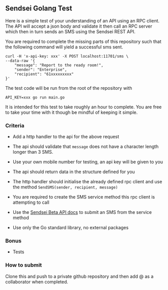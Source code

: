 ## Sendsei Golang Test

Here is a simple test of your understanding of an API using an RPC client. The API will accept a json body and validate it then call an RPC server which then in turn sends an SMS using the Sendsei REST API.

You are required to complete the missing parts of this repository such that the following command will yield a successful sms sent.

```
curl -H 'x-api-key: xxx' -X POST localhost:11701/sms \
--data-raw '{
    "message": "Report to the ready room!",
    "sender": "Enterprise",
    "recipient": "61xxxxxxxxx"
}'

```

The test code will be run from the root of the repository with

```
API_KEY=xxx go run main.go
```

It is intended for this test to take roughly an hour to complete. You are free to take your time with it though be mindful of keeping it simple.

### Criteria

- Add a http handler to the api for the above request

- The api should validate that `message` does not have a character length longer than 3 SMS.

- Use your own mobile number for testing, an api key will be given to you

- The api should return data in the structure defined for you

- The http handler should initialise the already defined rpc client and use the method `SendSMS(sender, recipient, message)`

- You are required to create the SMS service method this rpc client is attempting to call

- Use the [Sendsei Beta API docs](https://documenter.getpostman.com/view/10746805/Szzei1PZ#intro) to submit an SMS from the service method

- Use only the Go standard library, no external packages

### Bonus

- Tests

### How to submit

Clone this and push to a private github repository and then add @<INSERT YOU> as a collaborator when completed.

